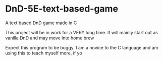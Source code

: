 # DnD-5E-text-based-game


A text based DnD game made in C

This project will be in work for a VERY long time. It will mainly start out as vanilla DnD and may move into home brew

Expect this program to be buggy. I am a novice to the C language and am using this to teach myself more, if yo
